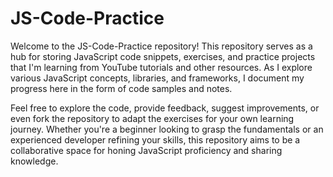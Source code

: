 # JS-Code-Practice
Welcome to the JS-Code-Practice repository! This repository serves as a hub for storing JavaScript code snippets, exercises, and practice projects that I'm learning from YouTube tutorials and other resources. As I explore various JavaScript concepts, libraries, and frameworks, I document my progress here in the form of code samples and notes.

Feel free to explore the code, provide feedback, suggest improvements, or even fork the repository to adapt the exercises for your own learning journey. Whether you're a beginner looking to grasp the fundamentals or an experienced developer refining your skills, this repository aims to be a collaborative space for honing JavaScript proficiency and sharing knowledge.

